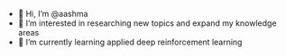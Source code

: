 - 👋 Hi, I’m @aashma
- 👀 I’m interested in researching new topics and expand my knowledge areas
- 🌱 I’m currently learning applied deep reinforcement learning 


<!---
aashmauprety/aashmauprety is a ✨ special ✨ repository because its `README.md` (this file) appears on your GitHub profile.
You can click the Preview link to take a look at your changes.
--->
